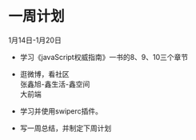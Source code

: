 # 一周计划
1月14日-1月20日

* 学习《javaScript权威指南》一书的8、9、10三个章节

* 逛微博，看社区<br/>
  张鑫旭-鑫生活-鑫空间<br/>
  大前端
  
* 学习并使用swiperc插件。

* 写一周总结，并制定下周计划
